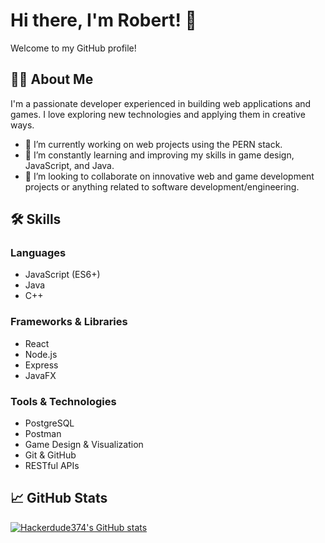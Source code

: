 # Hi there, I'm Robert! 👋

Welcome to my GitHub profile!

## 👨‍💻 About Me
I'm a passionate developer experienced in building web applications and games. I love exploring new technologies and applying them in creative ways.

- 🔭 I’m currently working on web projects using the PERN stack.
- 🌱 I’m constantly learning and improving my skills in game design, JavaScript, and Java.
- 👯 I’m looking to collaborate on innovative web and game development projects or anything related to software development/engineering.



## 🛠️ Skills

### Languages
- JavaScript (ES6+)
- Java
- C++

### Frameworks & Libraries
- React
- Node.js
- Express
- JavaFX

### Tools & Technologies
- PostgreSQL
- Postman
- Game Design & Visualization
- Git & GitHub
- RESTful APIs

## 📈 GitHub Stats

[![Hackerdude374's GitHub stats](https://github-readme-stats.vercel.app/api?username=Hackerdude374&show_icons=true&theme=radical)](https://github.com/Hackerdude374/github-readme-stats)

